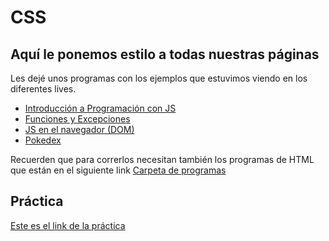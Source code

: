 # CSS

## Aquí le ponemos estilo a todas nuestras páginas

Les dejé unos programas con los ejemplos que estuvimos viendo en los diferentes lives.

- [Introducción a Programación con JS](./programas/1.-intro.js)
- [Funciones y Excepciones](./programas/2.-funciones.js)
- [JS en el navegador (DOM)](./programas/3.-navegador.js)
- [Pokedex](./programas/4.-pokedex.js)

Recuerden que para correrlos necesitan también los programas de HTML que están en el siguiente link [Carpeta de programas](./programas/)
## Práctica

[Este es el link de la práctica](./practica/README.md)
